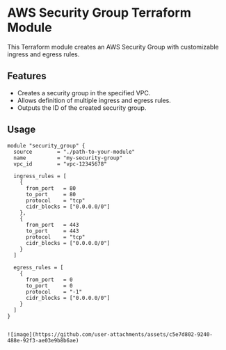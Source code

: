 # AWS Security Group Terraform Module

This Terraform module creates an AWS Security Group with customizable ingress and egress rules.

## Features

- Creates a security group in the specified VPC.
- Allows definition of multiple ingress and egress rules.
- Outputs the ID of the created security group.

## Usage

```hcl
module "security_group" {
  source        = "./path-to-your-module"
  name          = "my-security-group"
  vpc_id        = "vpc-12345678"
  
  ingress_rules = [
    {
      from_port   = 80
      to_port     = 80
      protocol    = "tcp"
      cidr_blocks = ["0.0.0.0/0"]
    },
    {
      from_port   = 443
      to_port     = 443
      protocol    = "tcp"
      cidr_blocks = ["0.0.0.0/0"]
    }
  ]

  egress_rules = [
    {
      from_port   = 0
      to_port     = 0
      protocol    = "-1"
      cidr_blocks = ["0.0.0.0/0"]
    }
  ]
}


![image](https://github.com/user-attachments/assets/c5e7d802-9240-488e-92f3-ae03e9b8b6ae)
